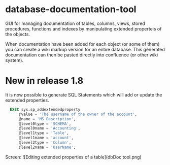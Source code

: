 # database-documentation-tool
GUI for managing documentation of tables, columns, views, stored procedures, functions and indexes by manipulating extended properteis of the objects.

When documentation have been added for each object (or some of them) you can create a wiki markup version for an entire database.
This generated documentation can then be pasted directly into confluence (or other wiki system).

# New in release 1.8
It is now possible to generate SQL Statements which will add or update the extended properties. 
```SQL
  EXEC sys.sp_addextendedproperty 
      @value = 'The username of the owner of the account', 
      @name = 'MS_Description', 
      @level0type = 'SCHEMA', 
      @level0name = 'Accounting', 
      @level1type = 'Table', 
      @level1name = 'account', 
      @level2type = 'Column', 
      @level2name = 'UserName';
``` 

Screen:
![Editing extended properties of a table](dbDoc tool.png)

